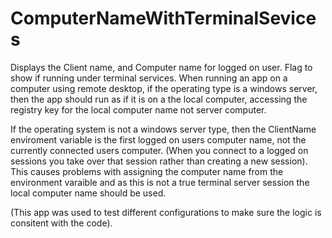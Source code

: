 # ComputerNameWithTerminalSevices
Displays the Client name, and Computer name for logged on user.  Flag to show if running under terminal services. 
When running an app on a computer using remote desktop, if the operating type is a windows server, then the app should run as if it is on a the local computer, 
accessing the registry key for the local computer name not server computer.

If the operating system is not a windows server type, then the ClientName enviroment variable is the first logged on users computer name, not the currently connected users computer.
(When you connect to a logged on sessions you take over that session rather than creating a new session).  
This causes problems with assigning the computer name from the environment varaible and as this is not a true terminal server session the local computer name should be used.

(This app was used to test different configurations to make sure the logic is consitent with the code).
